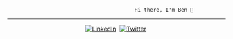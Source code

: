                                              Hi there, I'm Ben 👋
---------------------------------------------------------------------------------------------------------------------------
<p align="center">
<a href="https://https://www.linkedin.com/in/benjaminaboagye"><img src="https://img.shields.io/badge/linkedin-%230077B5.svg?&style=for-the-badge&logo=linkedin&logoColor=white" alt="LinkedIn" /></a>&nbsp;
<a href="https://twitter.com/kkbenjy"><img src="https://img.shields.io/badge/Twitter-1DA1F2?style=for-the-badge&logo=twitter&logoColor=white" alt="Twitter" /></a>&nbsp;
</p>
<br />
<!--
**kwakuben/kwakuben** is a ✨ _special_ ✨ repository because its `README.md` (this file) appears on your GitHub profile.

Here are some ideas to get you started:

- 🔭 I’m currently working on some Web Scraping projects, 
- 🌱 I’m currently learning JAVA 11, GCP (Google Cloud Platform) Engineer/Architect certifications, Full Stack Web Development
- 👯 I’m looking to collaborate on Data Science projects
- 🤔 I’m looking for help with RSelenium exception handling
- 💬 Ask me about ...
- 📫 How to reach me: ...
- 😄 Pronouns: He, Him
- ⚡ Fun fact: I love watching Basketball and Soccer
-->
